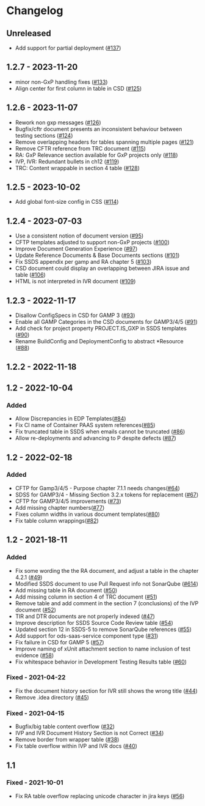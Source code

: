 # Changelog

## Unreleased
- Add support for partial deployment ([#137](https://github.com/opendevstack/ods-document-generation-templates/pull/137))

## 1.2.7 - 2023-11-20
- minor non-GxP handling fixes  ([#133](https://github.com/opendevstack/ods-document-generation-templates/pull/133))
- Align center for first column in table in CSD ([#125](https://github.com/opendevstack/ods-document-generation-templates/issues/125))
## 1.2.6 - 2023-11-07
- Rework non gxp messages ([#126](https://github.com/opendevstack/ods-document-generation-templates/issues/126))
- Bugfix/cftr document presents an inconsistent behaviour between testing sections ([#124](https://github.com/opendevstack/ods-document-generation-templates/pull/124))
- Remove overlapping headers for tables spanning multiple pages ([#121](https://github.com/opendevstack/ods-document-generation-templates/pull/121))
- Remove CFTR reference from TRC document ([#115](https://github.com/opendevstack/ods-document-generation-templates/pull/115))
- RA: GxP Relevance section available for GxP projects only ([#118](https://github.com/opendevstack/ods-document-generation-templates/issues/118))
- IVP, IVR: Redundant bullets in ch12 ([#119](https://github.com/opendevstack/ods-document-generation-templates/issues/119))
- TRC: Content wrappable in section 4 table ([#128](https://github.com/opendevstack/ods-document-generation-templates/issues/128))

## 1.2.5 - 2023-10-02
- Add global font-size config in CSS ([#114](https://github.com/opendevstack/ods-document-generation-templates/pull/114))

## 1.2.4 - 2023-07-03
- Use a consistent notion of document version ([#95](https://github.com/opendevstack/ods-document-generation-templates/issues/95))
- CFTP templates adjusted to support non-GxP projects ([#100](https://github.com/opendevstack/ods-document-generation-templates/issues/100))
- Improve Document Generation Experience ([#97](https://github.com/opendevstack/ods-document-generation-templates/issues/97))
- Update Reference Documents & Base Documents sections ([#101](https://github.com/opendevstack/ods-document-generation-templates/issues/101))
- Fix SSDS appendix per gamp and RA chapter 5 ([#103](https://github.com/opendevstack/ods-document-generation-templates/issues/103))
- CSD document could display an overlapping between JIRA issue and table ([#106](https://github.com/opendevstack/ods-document-generation-templates/issues/106))
- HTML is not interpreted in IVR document ([#109](https://github.com/opendevstack/ods-document-generation-templates/issues/109))

## 1.2.3 - 2022-11-17
- Disallow ConfigSpecs in CSD for GAMP 3 ([#93](https://github.com/opendevstack/ods-document-generation-templates/pull/93))
- Enable all GAMP Categories in the CSD documents for GAMP3/4/5 ([#91](https://github.com/opendevstack/ods-document-generation-templates/pull/91))
- Add check for project property PROJECT.IS_GXP in SSDS templates ([#90](https://github.com/opendevstack/ods-document-generation-templates/pull/90))
- Rename BuildConfig and DeploymentConfig to abstract *Resource ([#88](https://github.com/opendevstack/ods-document-generation-templates/pull/88))

## 1.2.2 - 2022-11-18

## 1.2 - 2022-10-04
### Added
- Allow Discrepancies in EDP Templates([#84](https://github.com/opendevstack/ods-document-generation-templates/pull/84))
- Fix CI name of Container PAAS system references([#85](https://github.com/opendevstack/ods-document-generation-templates/pull/85))
- Fix truncated table in SSDS when emails cannot be truncated ([#86](https://github.com/opendevstack/ods-document-generation-templates/pull/86))
- Allow re-deployments and advancing to P despite defects ([#87](https://github.com/opendevstack/ods-document-generation-templates/pull/87))

## 1.2 - 2022-02-18
### Added
- CFTP for Gamp3/4/5 - Purpose chapter 7.1.1 needs changes([#64](https://github.com/opendevstack/ods-document-generation-templates/pull/64))
- SDSS for GAMP3/4 - Missing Section 3.2.x tokens for replacement ([#67](https://github.com/opendevstack/ods-document-generation-templates/issues/67))
- CFTP for GAMP3/4/5 improvements ([#73](https://github.com/opendevstack/ods-document-generation-templates/pull/73))
- Add missing chapter numbers([#77](https://github.com/opendevstack/ods-document-generation-templates/pull/77))
- Fixes column widths in various document templates([#80](https://github.com/opendevstack/ods-document-generation-templates/pull/80))
- Fix table column wrappings([#82](https://github.com/opendevstack/ods-document-generation-templates/pull/82))

## 1.2 - 2021-18-11

### Added
- Fix some wording the the RA document, and adjust a table in the chapter 4.2.1 ([#49](https://github.com/opendevstack/ods-document-generation-templates/pull/49))
- Modified SSDS document to use Pull Request info not SonarQube ([#614](https://github.com/opendevstack/ods-jenkins-shared-library/pull/614))
- Add missing table in RA document ([#50](https://github.com/opendevstack/ods-document-generation-templates/pull/50))
- Add missing column in section 4 of TRC document ([#51](https://github.com/opendevstack/ods-document-generation-templates/pull/51))
- Remove table and add comment in the section 7 (conclusions) of the IVP document ([#52](https://github.com/opendevstack/ods-document-generation-templates/pull/52))
- TIR and DTR documents are not properly indexed ([#47](https://github.com/opendevstack/ods-document-generation-templates/pull/47))
- Improve description for SSDS Source Code Review table ([#54](https://github.com/opendevstack/ods-document-generation-templates/pull/54))
- Updated section 12 in SSDS-5 to remove SonarQube references ([#55](https://github.com/opendevstack/ods-document-generation-templates/pull/55))
- Add support for ods-saas-service component type ([#31](https://github.com/opendevstack/ods-document-generation-templates/pull/31))
- Fix failure in CSD for GAMP 5 ([#57](https://github.com/opendevstack/ods-document-generation-templates/pull/57))
- Improve naming of xUnit attachment section to name inclusion of test evidence ([#58](https://github.com/opendevstack/ods-document-generation-templates/pull/58))
- Fix whitespace behavior in Development Testing Results table ([#60](https://github.com/opendevstack/ods-document-generation-templates/pull/60))

### Fixed - 2021-04-22
- Fix the document history section for IVR still shows the wrong title ([#44](https://github.com/opendevstack/ods-document-generation-templates/pull/44))
- Remove .idea directory ([#45](https://github.com/opendevstack/ods-document-generation-templates/pull/45))

### Fixed - 2021-04-15
- Bugfix/big table content overflow ([#32](https://github.com/opendevstack/ods-document-generation-templates/pull/32))
- IVP and IVR Document History Section is not Correct ([#34](https://github.com/opendevstack/ods-document-generation-templates/pull/34))
- Remove border from wrapper table ([#38](https://github.com/opendevstack/ods-document-generation-templates/pull/38))
- Fix table overflow within IVP and IVR docs ([#40](https://github.com/opendevstack/ods-document-generation-templates/pull/40))

## 1.1

### Fixed - 2021-10-01
- Fix RA table overflow replacing unicode character in jira keys ([#56](https://github.com/opendevstack/ods-document-generation-templates/pull/56))

